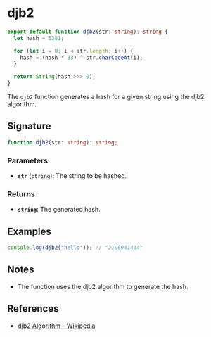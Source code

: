 # djb2

```typescript
export default function djb2(str: string): string {
  let hash = 5381;

  for (let i = 0; i < str.length; i++) {
    hash = (hash * 33) ^ str.charCodeAt(i);
  }

  return String(hash >>> 0);
}
```

The `djb2` function generates a hash for a given string using the djb2 algorithm.

## Signature

```typescript
function djb2(str: string): string;
```

### Parameters

- **`str`** (`string`): The string to be hashed.

### Returns

- **`string`**: The generated hash.

## Examples

```typescript
console.log(djb2("hello")); // "2106941444"
```

## Notes

- The function uses the djb2 algorithm to generate the hash.

## References

- [djb2 Algorithm - Wikipedia](https://en.wikipedia.org/wiki/Djb2)
